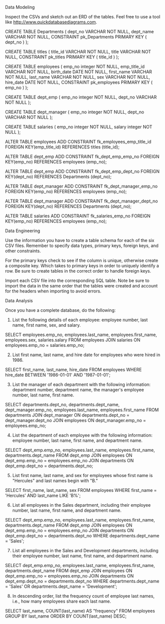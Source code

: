 Data Modeling 


Inspect the CSVs and sketch out an ERD of the tables. Feel free to use a tool like http://www.quickdatabasediagrams.com.

CREATE TABLE Departments (
    dept_no VARCHAR   NOT NULL,
    dept_name VARCHAR   NOT NULL,
    CONSTRAINT pk_Departments PRIMARY KEY (
        dept_no
     )
);

CREATE TABLE titles (
    title_id VARCHAR   NOT NULL,
    title VARCHAR   NOT NULL,
    CONSTRAINT pk_titles PRIMARY KEY (
        title_id
     )
);

CREATE TABLE employees (
    emp_no integer   NOT NULL,
    emp_title_id VARCHAR   NOT NULL,
    birth_date DATE   NOT NULL,
    first_name VARCHAR   NOT NULL,
    last_name VARCHAR   NOT NULL,
    sex VARCHAR   NOT NULL,
    hire_date DATE   NOT NULL,
    CONSTRAINT pk_employees PRIMARY KEY (
        emp_no
     )
);

CREATE TABLE dept_emp (
    emp_no integer   NOT NULL,
    dept_no VARCHAR   NOT NULL
);

CREATE TABLE dept_manager (
    emp_no integer   NOT NULL,
    dept_no VARCHAR   NOT NULL
);

CREATE TABLE salaries (
    emp_no integer   NOT NULL,
    salary integer   NOT NULL
);

ALTER TABLE employees ADD CONSTRAINT fk_employees_emp_title_id FOREIGN KEY(emp_title_id)
REFERENCES titles (title_id);

ALTER TABLE dept_emp ADD CONSTRAINT fk_dept_emp_emp_no FOREIGN KEY(emp_no)
REFERENCES employees (emp_no);

ALTER TABLE dept_emp ADD CONSTRAINT fk_dept_emp_dept_no FOREIGN KEY(dept_no)
REFERENCES Departments (dept_no);

ALTER TABLE dept_manager ADD CONSTRAINT fk_dept_manager_emp_no FOREIGN KEY(emp_no)
REFERENCES employees (emp_no);

ALTER TABLE dept_manager ADD CONSTRAINT fk_dept_manager_dept_no FOREIGN KEY(dept_no)
REFERENCES Departments (dept_no);

ALTER TABLE salaries ADD CONSTRAINT fk_salaries_emp_no FOREIGN KEY(emp_no)
REFERENCES employees (emp_no);








Data Engineering


Use the information you have to create a table schema for each of the six CSV files. Remember to specify data types, primary keys, foreign keys, and other constraints.

For the primary keys check to see if the column is unique, otherwise create a composite key. Which takes to primary keys in order to uniquely identify a row.
Be sure to create tables in the correct order to handle foreign keys.



Import each CSV file into the corresponding SQL table. Note be sure to import the data in the same order that the tables were created and account for the headers when importing to avoid errors.







Data Analysis

Once you have a complete database, do the following:


1. List the following details of each employee: employee number, last name, first name, sex, and salary.

SELECT employees.emp_no, employees.last_name, employees.first_name, employees.sex, salaries.salary
FROM employees
JOIN salaries
ON employees.emp_no = salaries.emp_no;



2. List first name, last name, and hire date for employees who were hired in 1986.

SELECT first_name, last_name, hire_date
FROM employees
WHERE hire_date BETWEEN '1986-01-01' AND '1987-01-01';



3. List the manager of each department with the following information: department number, department name, the manager's employee number, last name, first name.

SELECT departments.dept_no, departments.dept_name, dept_manager.emp_no, employees.last_name, employees.first_name
FROM departments
JOIN dept_manager
ON departments.dept_no = dept_manager.dept_no
JOIN employees
ON dept_manager.emp_no = employees.emp_no;



4. List the department of each employee with the following information: employee number, last name, first name, and department name.

SELECT dept_emp.emp_no, employees.last_name, employees.first_name, departments.dept_name
FROM dept_emp
JOIN employees
ON dept_emp.emp_no = employees.emp_no
JOIN departments
ON dept_emp.dept_no = departments.dept_no;



5. List first name, last name, and sex for employees whose first name is "Hercules" and last names begin with "B."

SELECT first_name, last_name, sex
FROM employees
WHERE first_name = 'Hercules'
AND last_name LIKE 'B%';


6. List all employees in the Sales department, including their employee number, last name, first name, and department name.

SELECT dept_emp.emp_no, employees.last_name, employees.first_name, departments.dept_name
FROM dept_emp
JOIN employees
ON dept_emp.emp_no = employees.emp_no
JOIN departments
ON dept_emp.dept_no = departments.dept_no
WHERE departments.dept_name = 'Sales';


7. List all employees in the Sales and Development departments, including their employee number, last name, first name, and department name.

SELECT dept_emp.emp_no, employees.last_name, employees.first_name, departments.dept_name
FROM dept_emp
JOIN employees
ON dept_emp.emp_no = employees.emp_no
JOIN departments
ON dept_emp.dept_no = departments.dept_no
WHERE departments.dept_name = 'Sales'
OR departments.dept_name = 'Development';



8. In descending order, list the frequency count of employee last names, i.e., how many employees share each last name.

SELECT last_name,
COUNT(last_name) AS "frequency"
FROM employees
GROUP BY last_name
ORDER BY 
COUNT(last_name) DESC;
 
